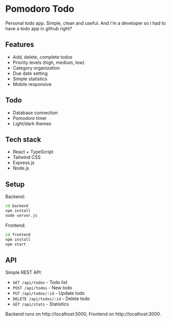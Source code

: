 # Pomodoro Todo

Personal todo app. Simple, clean and useful.
And i'm a developer so i had to have a todo app in github right?

## Features

- Add, delete, complete todos
- Priority levels (high, medium, low)
- Category organization
- Due date setting
- Simple statistics
- Mobile responsive

## Todo

- Database connection
- Pomodoro timer
- Light/dark themes

## Tech stack

- React + TypeScript
- Tailwind CSS
- Express.js
- Node.js

## Setup

Backend:
```bash
cd backend
npm install
node server.js
```

Frontend:
```bash
cd frontend
npm install
npm start
```

## API

Simple REST API:

- `GET /api/todos` - Todo list
- `POST /api/todos` - New todo
- `PUT /api/todos/:id` - Update todo  
- `DELETE /api/todos/:id` - Delete todo
- `GET /api/stats` - Statistics

Backend runs on http://localhost:5000, Frontend on http://localhost:3000.
